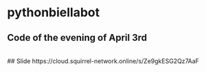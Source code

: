 # pythonbiellabot
## Code of the evening of April 3rd
<br>
## Slide
https://cloud.squirrel-network.online/s/Ze9gkESG2Qz7AaF

